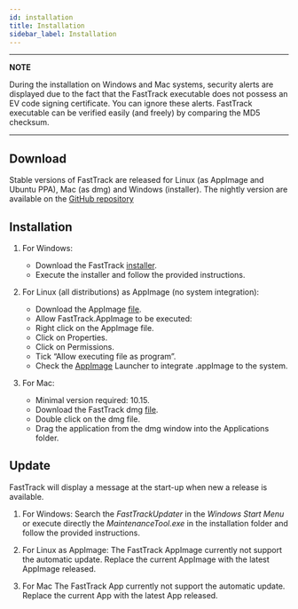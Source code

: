 ```yaml
---
id: installation
title: Installation
sidebar_label: Installation
---
```


---
**NOTE**

During the installation on Windows and Mac systems, security alerts are displayed due to the fact that the FastTrack executable does not possess an EV code signing certificate. You can ignore these alerts. FastTrack executable can be verified easily (and freely) by comparing the MD5 checksum.

---

## Download
Stable versions of FastTrack are released for Linux (as AppImage and Ubuntu PPA), Mac (as dmg) and Windows (installer). The nightly version are available on the [GitHub repository](https://github.com/FastTrackOrg/FastTrack/releases)

## Installation
1.  For Windows:
    -   Download the FastTrack [installer](/download/FastTrackInstaller.exe).
    -   Execute the installer and follow the provided instructions.

2. For Linux (all distributions) as AppImage (no system integration):
    * Download the AppImage [file](/download/FastTrack.AppImage).
    * Allow FastTrack.AppImage to be executed:
    -   Right click on the AppImage file.
    -   Click on Properties.
    -   Click on Permissions.
    -   Tick “Allow executing file as program”.
    * Check the [AppImage](https://appimage.org/) Launcher to integrate .appImage to the system.
    
3.  For Mac:
    -   Minimal version required: 10.15.
    -   Download the FastTrack dmg [file](/download/FastTrack.dmg).
    -   Double click on the dmg file.
    -   Drag the application from the dmg window into the Applications
        folder.

## Update
FastTrack will display a message at the start-up when new a release is available.

1. For Windows:
Search the *FastTrackUpdater* in the *Windows Start Menu* or execute directly the *MaintenanceTool.exe* in the installation folder and follow the provided instructions.

2. For Linux as AppImage:
The FastTrack AppImage currently not support the automatic update. Replace the current AppImage with the latest AppImage released.

3. For Mac
The FastTrack App currently not support the automatic update. Replace the current App with the latest App released.
